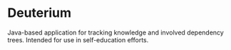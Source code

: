 # Deuterium

Java-based application for tracking knowledge and involved
dependency trees. Intended for use in self-education
efforts.